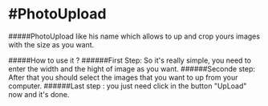 #PhotoUpload
===========
#####PhotoUpload like his name which allows to up and crop yours images with the size as you want.

#####How to use it ? 
######First Step: So it's really simple, you need to enter the width and the hight of image as you want.
######Seconde step: After that you should select the images that you want to up from your computer.
######Last step : you just need click in the button "UpLoad" now and it's done. 
